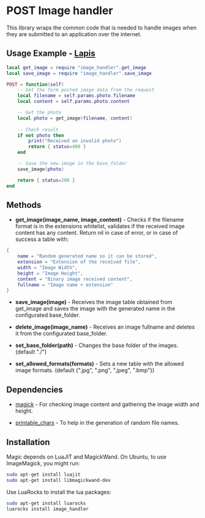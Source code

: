 # POST Image handler

This library wraps the common code that is needed to handle images when they are submitted to an application over the internet.


## Usage Example - [Lapis](http://leafo.net/lapis/)

```lua
local get_image = require "image_handler".get_image
local save_image = require "image_handler".save_image

POST = function(self)
    -- Get the form posted image data from the request
    local filename = self.params.photo.filename
    local content = self.params.photo.content

    -- Get the photo
    local photo = get_image(filename, content)
    
    -- Check result
    if not photo then
        print("Received an invalid photo")
        return { status=400 }
    end

    -- Save the new image in the base_folder
    save_image(photo)

    return { status=200 }
end
```


## Methods

* __get_image(image_name, image_content)__ - Checks if the filename format is in the extensions whitelist, validates if the received image content has any content. Return nil in case of error, or in case of success a table with:
```lua
{
    name = "Random generated name so it can be stored",
    extension = "Extension of the received file",
    width = "Image Width",
    height = "Image Height",
    content = "Binary image received content",
    fullname = "Image name + extension"
}
```
* __save_image(image)__ - Receives the image table obtained from get_image and saves the image with the generated name in the configurated base_folder.

* __delete_image(image_name)__ - Receives an image fullname and deletes it from the configurated base_folder.

* __set_base_folder(path)__ - Changes the base folder of the images. (default "./")

* __set_allowed_formats(formats)__ - Sets a new table with the allowed image formats. (default {".jpg", ".png", ".jpeg", ".bmp"})


## Dependencies

* [magick](https://github.com/leafo/magick) - For checking image content and gathering the image width and height.

* [printable_chars](https://github.com/drmargarido/printable_chars) - To help in the generation of random file names.


## Installation

Magic depends on LuaJIT and MagickWand.
On Ubuntu, to use ImageMagick, you might run:
```sh
sudo apt-get install luajit
sudo apt-get install libmagickwand-dev
```

Use LuaRocks to install the lua packages:
```sh
sudo apt-get install luarocks
luarocks install image_handler
```